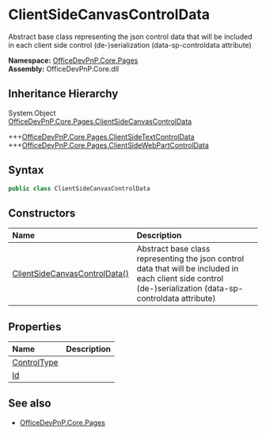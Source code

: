 # ClientSideCanvasControlData
Abstract base class representing the json control data that will be included in each client side control (de-)serialization (data-sp-controldata attribute)  

**Namespace:** [OfficeDevPnP.Core.Pages](OfficeDevPnP.Core.Pages.md)  
**Assembly:** OfficeDevPnP.Core.dll  
## Inheritance Hierarchy
System.Object  
[OfficeDevPnP.Core.Pages.ClientSideCanvasControlData](OfficeDevPnP.Core.Pages.ClientSideCanvasControlData.md)

+++[OfficeDevPnP.Core.Pages.ClientSideTextControlData](OfficeDevPnP.Core.Pages.ClientSideTextControlData.md) 
+++[OfficeDevPnP.Core.Pages.ClientSideWebPartControlData](OfficeDevPnP.Core.Pages.ClientSideWebPartControlData.md) 
## Syntax
```C#
public class ClientSideCanvasControlData
```
## Constructors
|**Name**|**Description**|
|:-----|:-----|
| [ClientSideCanvasControlData()](OfficeDevPnP.Core.Pages.ClientSideCanvasControlData.ctor1.md) |  Abstract base class representing the json control data that will be included in each client side control (de-)serialization (data-sp-controldata attribute) 
## Properties
|**Name**|**Description**|
|:-----|:-----|
| [ControlType](OfficeDevPnP.Core.Pages.ClientSideCanvasControlData.ControlType.md) | 
| [Id](OfficeDevPnP.Core.Pages.ClientSideCanvasControlData.Id.md) | 
## See also
- [OfficeDevPnP.Core.Pages](OfficeDevPnP.Core.Pages.md)
